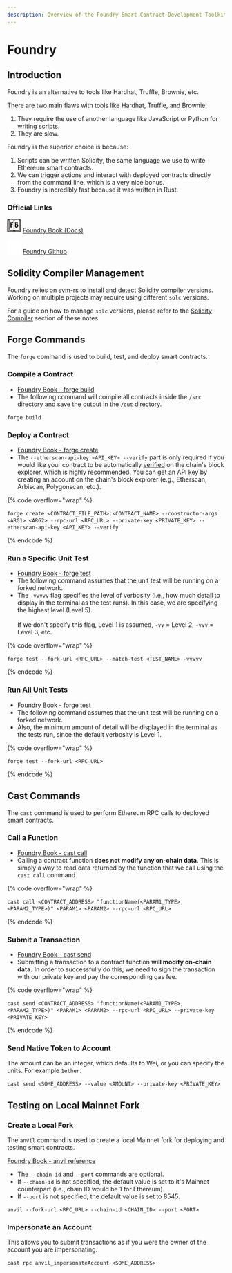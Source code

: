 ```yaml
---
description: Overview of the Foundry Smart Contract Development Toolkit
---
```


# Foundry

## Introduction

Foundry is an alternative to tools like Hardhat, Truffle, Brownie, etc.

There are two main flaws with tools like Hardhat, Truffle, and Brownie:

1. They require the use of another language like JavaScript or Python for writing scripts.
2. They are slow.

Foundry is the superior choice is because:

1. Scripts can be written Solidity, the same language we use to write Ethereum smart contracts.
2. We can trigger actions and interact with deployed contracts directly from the command line, which is a very nice bonus.
3. Foundry is incredibly fast because it was written in Rust.

### Official Links

<img src="../.gitbook/assets/foundry-book-logo.png" alt="" data-size="line"> [Foundry Book (Docs)](https://book.getfoundry.sh/)

<img src="../.gitbook/assets/github-logo.png" alt="" data-size="line"> [Foundry Github](https://github.com/foundry-rs/foundry)

## Solidity Compiler Management

Foundry relies on [svm-rs](https://github.com/alloy-rs/svm-rs) to install and detect Solidity compiler versions. Working on multiple projects may require using different `solc` versions.

For a guide on how to manage `solc` versions, please refer to the [Solidity Compiler](solidity-compiler.md) section of these notes.

## Forge Commands

The `forge` command is used to build, test, and deploy smart contracts.

### Compile a Contract

* [Foundry Book - forge build](https://book.getfoundry.sh/reference/forge/forge-build)
* The following command will compile all contracts inside the `/src` directory and save the output in the `/out` directory.

```
forge build
```

### Deploy a Contract

* [Foundry Book - forge create](https://book.getfoundry.sh/reference/forge/forge-create)
* The `--etherscan-api-key <API_KEY> --verify` part is only required if you would like your contract to be automatically [verified](https://etherscan.io/verifyContract) on the chain's block explorer, which is highly recommended. You can get an API key by creating an account on the chain's block explorer (e.g., Etherscan, Arbiscan, Polygonscan, etc.).

{% code overflow="wrap" %}
```
forge create <CONTRACT_FILE_PATH>:<CONTRACT_NAME> --constructor-args <ARG1> <ARG2> --rpc-url <RPC_URL> --private-key <PRIVATE_KEY> --etherscan-api-key <API_KEY> --verify
```
{% endcode %}

### Run a Specific Unit Test

* [Foundry Book - forge test](https://book.getfoundry.sh/forge/tests)
* The following command assumes that the unit test will be running on a forked network.
* The `-vvvvv` flag specifies the level of verbosity (i.e., how much detail to display in the terminal as the test runs). In this case, we are specifying the highest level (Level 5).\
  \
  If we don't specify this flag, Level 1 is assumed, `-vv` = Level 2, `-vvv` = Level 3, etc.

{% code overflow="wrap" %}
```
forge test --fork-url <RPC_URL> --match-test <TEST_NAME> -vvvvv
```
{% endcode %}

### Run All Unit Tests

* [Foundry Book - forge test](https://book.getfoundry.sh/forge/tests)
* The following command assumes that the unit test will be running on a forked network.
* Also, the minimum amount of detail will be displayed in the terminal as the tests run, since the default verbosity is Level 1.

{% code overflow="wrap" %}
```
forge test --fork-url <RPC_URL>
```
{% endcode %}

## Cast Commands

The `cast` command is used to perform Ethereum RPC calls to deployed smart contracts.

### Call a Function

* [Foundry Book - cast call](https://book.getfoundry.sh/reference/cast/cast-call)
* Calling a contract function **does not modify any on-chain data**. This is simply a way to read data returned by the function that we call using the `cast call` command.

{% code overflow="wrap" %}
```
cast call <CONTRACT_ADDRESS> "functionName(<PARAM1_TYPE>, <PARAM2_TYPE>)" <PARAM1> <PARAM2> --rpc-url <RPC_URL>
```
{% endcode %}

### Submit a Transaction

* [Foundry Book - cast send](https://book.getfoundry.sh/reference/cast/cast-send)
* Submitting a transaction to a contract function **will modify on-chain data.** In order to successfully do this, we need to sign the transaction with our private key and pay the corresponding gas fee.

{% code overflow="wrap" %}
```
cast send <CONTRACT_ADDRESS> "functionName(<PARAM1_TYPE>, <PARAM2_TYPE>)" <PARAM1> <PARAM2> --rpc-url <RPC_URL> --private-key <PRIVATE_KEY>
```
{% endcode %}

### Send Native Token to Account

The amount can be an integer, which defaults to Wei, or you can specify the units. For example `1ether`.

```
cast send <SOME_ADDRESS> --value <AMOUNT> --private-key <PRIVATE_KEY>
```

## Testing on Local Mainnet Fork

### Create a Local Fork

The `anvil` command is used to create a local Mainnet fork for deploying and testing smart contracts.

[Foundry Book - anvil reference](https://book.getfoundry.sh/reference/anvil/)

* The `--chain-id` and `--port` commands are optional.
* If `--chain-id` is not specified, the default value is set to it's Mainnet counterpart (i.e., chain ID would be 1 for Ethereum).
* If `--port` is not specified, the default value is set to 8545.

```
anvil --fork-url <RPC_URL> --chain-id <CHAIN_ID> --port <PORT>
```

### Impersonate an Account

This allows you to submit transactions as if you were the owner of the account you are impersonating.

```
cast rpc anvil_impersonateAccount <SOME_ADDRESS>
```

